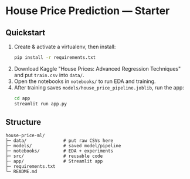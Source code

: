 # House Price Prediction — Starter

## Quickstart
1) Create & activate a virtualenv, then install:
   ```bash
   pip install -r requirements.txt
   ```
2) Download Kaggle "House Prices: Advanced Regression Techniques" and put `train.csv` into `data/`.
3) Open the notebooks in `notebooks/` to run EDA and training.
4) After training saves `models/house_price_pipeline.joblib`, run the app:
   ```bash
   cd app
   streamlit run app.py
   ```

## Structure
```
house-price-ml/
├─ data/              # put raw CSVs here
├─ models/            # saved model/pipeline
├─ notebooks/         # EDA + experiments
├─ src/               # reusable code
├─ app/               # Streamlit app
├─ requirements.txt
└─ README.md
```
